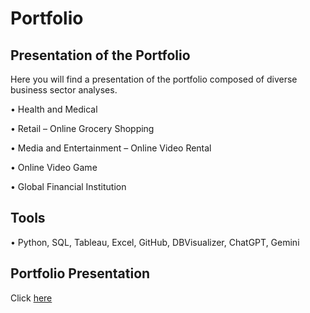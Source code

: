 # Portfolio
## Presentation of the Portfolio
Here you will find a presentation of the portfolio composed of diverse business sector analyses.

 • Health and Medical
 
 • Retail – Online Grocery Shopping 
 
 • Media and Entertainment – Online Video Rental
 
 • Online Video Game 
 
 • Global Financial Institution
 
## Tools
 • Python, SQL, Tableau, Excel, GitHub, DBVisualizer, ChatGPT, Gemini

## Portfolio Presentation
Click [here](https://github.com/TNIBM/Portfolio/blob/main/Data%20Analytics%20Portfolio.pdf)
